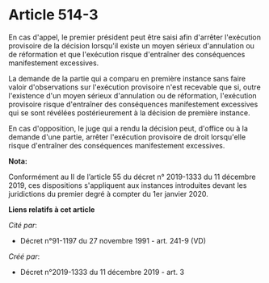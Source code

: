 # Article 514-3

En cas d'appel, le premier président peut être saisi afin d'arrêter l'exécution provisoire de la décision lorsqu'il existe un
moyen sérieux d'annulation ou de réformation et que l'exécution risque d'entraîner des conséquences manifestement excessives.

La demande de la partie qui a comparu en première instance sans faire valoir d'observations sur l'exécution provisoire n'est
recevable que si, outre l'existence d'un moyen sérieux d'annulation ou de réformation, l'exécution provisoire risque
d'entraîner des conséquences manifestement excessives qui se sont révélées postérieurement à la décision de première
instance.

En cas d'opposition, le juge qui a rendu la décision peut, d'office ou à la demande d'une partie, arrêter l'exécution
provisoire de droit lorsqu'elle risque d'entraîner des conséquences manifestement excessives.

**Nota:**

Conformément au II de l’article 55 du décret n° 2019-1333 du 11 décembre 2019, ces dispositions s'appliquent aux instances
introduites devant les juridictions du premier degré à compter du 1er janvier 2020.

**Liens relatifs à cet article**

_Cité par_:

  - Décret n°91-1197 du 27 novembre 1991 - art. 241-9 (VD)

_Créé par_:

  - Décret n°2019-1333 du 11 décembre 2019 - art. 3
